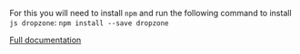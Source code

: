 For this you will need to install `npm` and run the following command to install `js dropzone`: 
`
npm install --save dropzone 
`


[Full documentation](https://dropzone.gitbook.io/dropzone/) 